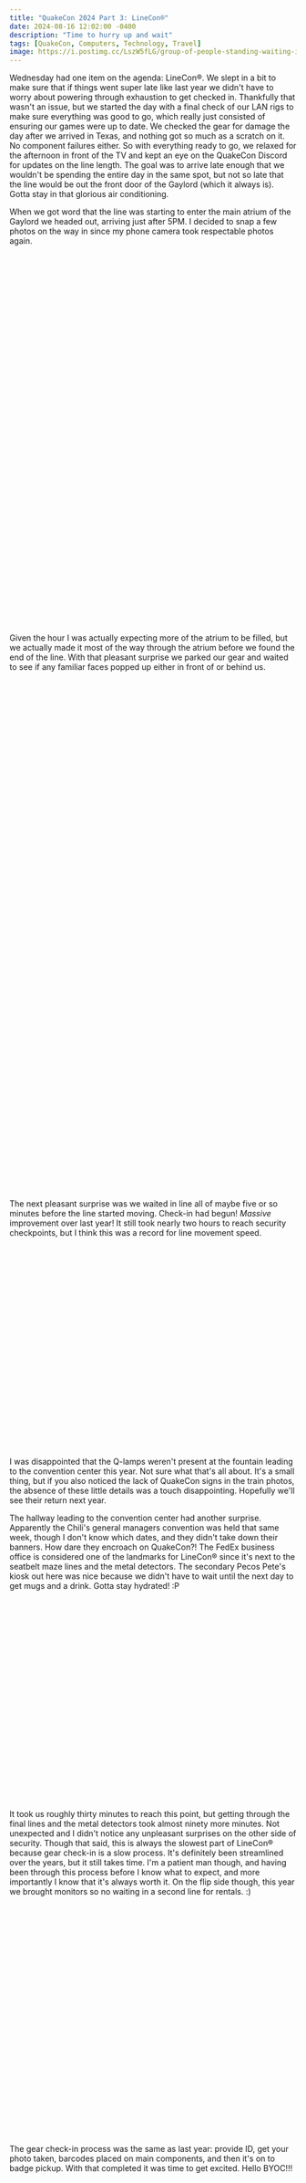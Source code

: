 ```yaml
---
title: "QuakeCon 2024 Part 3: LineCon®"
date: 2024-08-16 12:02:00 -0400
description: "Time to hurry up and wait"
tags: [QuakeCon, Computers, Technology, Travel]
image: https://i.postimg.cc/LszW5fLG/group-of-people-standing-waiting-in-horizontal-line-vector.jpg
---
```


<style>
    .div25 {
        float:left;
        padding: 10px 8px;
        height:150px;
        width:25%;
        overflow:hidden;   
    }
    .div33 {
        float:left;
        padding: 10px 8px;
        height:175px;
        width:33%;
        overflow:hidden;
        }
    .div50 {
        float:left;
        padding: 10px 8px;
        height:200px;
        width:50%;
        overflow:hidden;
        }
    .clear {
        clear:both;
        height:1.2em;
        margin-bottom:-1px;
    }
</style>

Wednesday had one item on the agenda: LineCon®.  We slept in a bit to make sure that if things went super late like last year we didn't have to worry about powering through exhaustion to get checked in.  Thankfully that wasn't an issue, but we started the day with a final check of our LAN rigs to make sure everything was good to go, which really just consisted of ensuring our games were up to date.  We checked the gear for damage the day after we arrived in Texas, and nothing got so much as a scratch on it.  No component failures either.  So with everything ready to go, we relaxed for the afternoon in front of the TV and kept an eye on the QuakeCon Discord for updates on the line length.  The goal was to arrive late enough that we wouldn't be spending the entire day in the same spot, but not so late that the line would be out the front door of the Gaylord (which it always is).  Gotta stay in that glorious air conditioning.

When we got word that the line was starting to enter the main atrium of the Gaylord we headed out, arriving just after 5PM.  I decided to snap a few photos on the way in since my phone camera took respectable photos again.

<div class="div33"><img src="https://i.postimg.cc/tCGd2f6Q/IMG-20240807-170900.jpg" alt=""></div>
<div class="div33"><img src="https://i.postimg.cc/6qnrBVDm/IMG-20240807-170905.jpg" alt=""></div>
<div class="div33"><img src="https://i.postimg.cc/3N5Gf4dC/IMG-20240807-171819.jpg" alt=""></div>
<div class="div50"><img src="https://i.postimg.cc/SQM7LqJf/IMG-20240807-170912.jpg" alt=""></div>
<div class="div50"><img src="https://i.postimg.cc/s2x5MCkS/IMG-20240807-170922.jpg" alt=""></div>
<div class="clear"></div>

Given the hour I was actually expecting more of the atrium to be filled, but we actually made it most of the way through the atrium before we found the end of the line.  With that pleasant surprise we parked our gear and waited to see if any familiar faces popped up either in front of or behind us.

<div class="div50"><img src="https://i.postimg.cc/430VtFG0/IMG-20240807-172023.jpg" alt=""></div>
<div class="div50"><img src="https://i.postimg.cc/2yQZskWp/IMG-20240807-172029.jpg" alt=""></div>
<div class="div50"><img src="https://i.postimg.cc/QtLVjLhj/IMG20240807171327.jpg" alt=""></div>
<div class="div50"><img src="https://i.postimg.cc/NfLtCJvD/IMG20240807171924.jpg" alt=""></div>
<div class="clear"></div>

The next pleasant surprise was we waited in line all of maybe five or so minutes before the line started moving.  Check-in had begun!  *Massive* improvement over last year!  It still took nearly two hours to reach security checkpoints, but I think this was a record for line movement speed.  

<div class="div25"><img src="https://i.postimg.cc/1RwwnHjW/IMG-20240807-172609.jpg" alt=""></div>
<div class="div25"><img src="https://i.postimg.cc/RV8Bk7MB/IMG20240807172629.jpg" alt=""></div>
<div class="div25"><img src="https://i.postimg.cc/y8YZGzY5/IMG-20240807-172637.jpg" alt=""></div>
<div class="div25"><img src="https://i.postimg.cc/d0CtHWdp/IMG20240807172818.jpg" alt=""></div>
<div class="clear"></div>

I was disappointed that the Q-lamps weren't present at the fountain leading to the convention center this year.  Not sure what that's all about.  It's a small thing, but if you also noticed the lack of QuakeCon signs in the train photos, the absence of these little details was a touch disappointing.  Hopefully we'll see their return next year.

The hallway leading to the convention center had another surprise.  Apparently the Chili's general managers convention was held that same week, though I don't know which dates, and they didn't take down their banners.  How dare they encroach on QuakeCon?!  The FedEx business office is considered one of the landmarks for LineCon® since it's next to the seatbelt maze lines and the metal detectors.  The secondary Pecos Pete's kiosk out here was nice because we didn't have to wait until the next day to get mugs and a drink.  Gotta stay hydrated! :P

<div class="div25"><img src="https://i.postimg.cc/vHvnXmMf/IMG-20240807-174022.jpg" alt=""></div>
<div class="div25"><img src="https://i.postimg.cc/KvbLnTXm/IMG-20240807-174136.jpg" alt=""></div>
<div class="div25"><img src="https://i.postimg.cc/NjJHqPK0/IMG-20240807-174413.jpg" alt=""></div>
<div class="div25"><img src="https://i.postimg.cc/LsJZHBP3/IMG-20240807-174421.jpg" alt=""></div>
<div class="clear"></div>

It took us roughly thirty minutes to reach this point, but getting through the final lines and the metal detectors took almost ninety more minutes.  Not unexpected and I didn't notice any unpleasant surprises on the other side of security.  Though that said, this is always the slowest part of LineCon® because gear check-in is a slow process.  It's definitely been streamlined over the years, but it still takes time.  I'm a patient man though, and having been through this process before I know what to expect, and more importantly I know that it's always worth it.  On the flip side though, this year we brought monitors so no waiting in a second line for rentals. :)

<div class="div33"><img src="https://i.postimg.cc/JnJDXrPy/IMG-20240807-191341.jpg" alt=""></div>
<div class="div33"><img src="https://i.postimg.cc/D0TWd9Mx/IMG-20240807-191447.jpg" alt=""></div>
<div class="div33"><img src="https://i.postimg.cc/8cm7yy8N/IMG-20240807-191538.jpg" alt=""></div>
<div class="clear"></div>

The gear check-in process was the same as last year: provide ID, get your photo taken, barcodes placed on main components, and then it's on to badge pickup.  With that completed it was time to get excited.  Hello BYOC!!!

<div class="div50"><img src="https://i.postimg.cc/8kRfPC79/IMG-20240807-192330.jpg" alt=""></div>
<div class="div50"><img src="https://i.postimg.cc/MKzMc8RT/IMG-20240807-193306.jpg" alt=""></div>
<div class="clear"></div>

I didn't get any more photos after this because the official name for gear check-in "Drop-and-go" is aptly named.  You need to find your place, drop and unpack your gear, and then go.  You can't loiter or anything, which includes taking photos.  No biggie, a pile of three not-yet-assembled LAN rigs and cables on a table isn't exactly photo worthy.

It was about 7:45PM when we left the BYOC.  We were starving at this point and being on hard floors for three hours straight put in the mood to head back to the hotel, get off our feet, and eat in, which is exactly what we did before turning in for the night.  Definitely no regrets getting a two-room king suite with a kitchenette.  Seriously, not only was this $45/night cheaper than a standard room at the Gaylord, we could cook in the room instead of going out or ordering room service for every meal.  Legit convention protip right there.

Today: LineCon®.  Tomorrow: QuakeCon.  That is all.